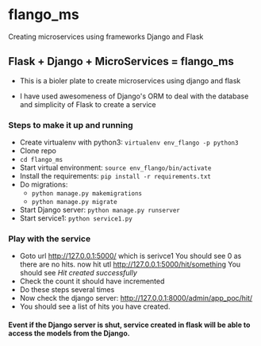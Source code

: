 # flango_ms
Creating microservices using frameworks Django and Flask

## Flask + Django + MicroServices = flango_ms

- This is a bioler plate to create microservices using django and flask

- I have used awesomeness of Django's ORM to deal with the database and simplicity of Flask to create a service

### Steps to make it up and running

- Create virtualenv with python3: `virtualenv env_flango -p python3`
- Clone repo
- `cd flango_ms`
- Start virtual environment: `source env_flango/bin/activate`
- Install the requirements: `pip install -r requirements.txt`
- Do migrations:
  - `python manage.py makemigrations`
  - `python manage.py migrate`
- Start Django server: `python manage.py runserver`
- Start service1: `python service1.py`

### Play with the service

- Goto url http://127.0.0.1:5000/ which is serivce1
  You should see 0 as there are no hits.
  now hit utl http://127.0.0.1:5000/hit/something
  You should see _Hit created successfully_
- Check the count it should have incremented
- Do these steps several times
- Now check the django server: http://127.0.0.1:8000/admin/app_poc/hit/
- You should see a list of hits you have created.

#### Event if the Django server is shut, service created in flask will be able to access the models from the Django. ####
